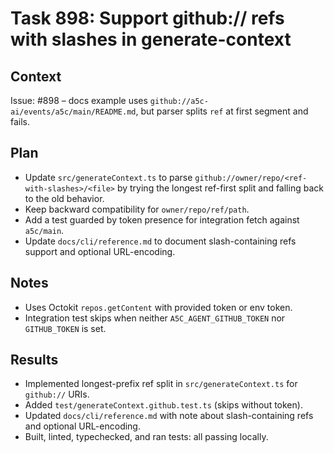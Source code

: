 # Task 898: Support github:// refs with slashes in generate-context

## Context

Issue: #898 – docs example uses `github://a5c-ai/events/a5c/main/README.md`, but parser splits `ref` at first segment and fails.

## Plan

- Update `src/generateContext.ts` to parse `github://owner/repo/<ref-with-slashes>/<file>` by trying the longest ref-first split and falling back to the old behavior.
- Keep backward compatibility for `owner/repo/ref/path`.
- Add a test guarded by token presence for integration fetch against `a5c/main`.
- Update `docs/cli/reference.md` to document slash-containing refs support and optional URL-encoding.

## Notes

- Uses Octokit `repos.getContent` with provided token or env token.
- Integration test skips when neither `A5C_AGENT_GITHUB_TOKEN` nor `GITHUB_TOKEN` is set.

## Results

- Implemented longest-prefix ref split in `src/generateContext.ts` for `github://` URIs.
- Added `test/generateContext.github.test.ts` (skips without token).
- Updated `docs/cli/reference.md` with note about slash-containing refs and optional URL-encoding.
- Built, linted, typechecked, and ran tests: all passing locally.
